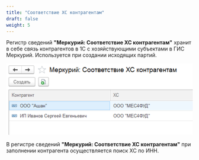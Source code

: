 ```yaml
---
title: "Соответствие ХС контрагентам"
draft: false
weight: 5
---
```


Регистр сведений **"Меркурий: Соответствие ХС контрагентам"** хранит в себе связь контрагентов в 1С с хозяйствующими субъектами в ГИС Меркурий. Используется при создании исходящих партий.

[![1][1]][1]

В регистре сведений **"Меркурий: Соответствие ХС контрагентам"** при заполнении контрагента осуществляется поиск ХС по ИНН.

[1]: 1.png
